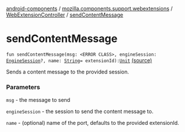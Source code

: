 [android-components](../../index.md) / [mozilla.components.support.webextensions](../index.md) / [WebExtensionController](index.md) / [sendContentMessage](./send-content-message.md)

# sendContentMessage

`fun sendContentMessage(msg: <ERROR CLASS>, engineSession: `[`EngineSession`](../../mozilla.components.concept.engine/-engine-session/index.md)`?, name: `[`String`](https://kotlinlang.org/api/latest/jvm/stdlib/kotlin/-string/index.html)` = extensionId): `[`Unit`](https://kotlinlang.org/api/latest/jvm/stdlib/kotlin/-unit/index.html) [(source)](https://github.com/mozilla-mobile/android-components/blob/master/components/support/webextensions/src/main/java/mozilla/components/support/webextensions/WebExtensionController.kt#L85)

Sends a content message to the provided session.

### Parameters

`msg` - the message to send

`engineSession` - the session to send the content message to.

`name` - (optional) name of the port, defaults to the provided extensionId.